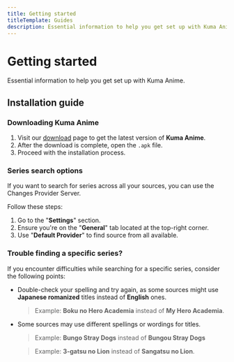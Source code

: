 ```yaml
---
title: Getting started
titleTemplate: Guides
description: Essential information to help you get set up with Kuma Anime.
---
```


<script setup lang="ts">
import { data as release } from "@theme/data/release.data"
</script>

# Getting started

Essential information to help you get set up with Kuma Anime.

## Installation guide

### Downloading Kuma Anime

1. Visit our [download](/download/) page to get the latest version of **Kuma Anime**.
2. After the download is complete, open the `.apk` file.
3. Proceed with the installation process.

### Series search options

If you want to search for series across all your sources, you can use the Changes Provider Server.

Follow these steps:

1. Go to the "**Settings**" section.
2. Ensure you're on the "**General**" tab located at the top-right corner.
3. Use "**Default Provider**" to find source from all available.

### Trouble finding a specific series?

If you encounter difficulties while searching for a specific series, consider the following points:

<!-- markdownlint-disable MD004 -->
* Double-check your spelling and try again, as some sources might use **Japanese romanized** titles instead of **English** ones.
  > Example: **Boku no Hero Academia** instead of **My Hero Academia**.

* Some sources may use different spellings or wordings for titles.
  > Example: **Bungo Stray Dogs** instead of **Bungou Stray Dogs**

  > Example: **3-gatsu no Lion** instead of **Sangatsu no Lion**.
<!-- markdownlint-enable MD004 -->
